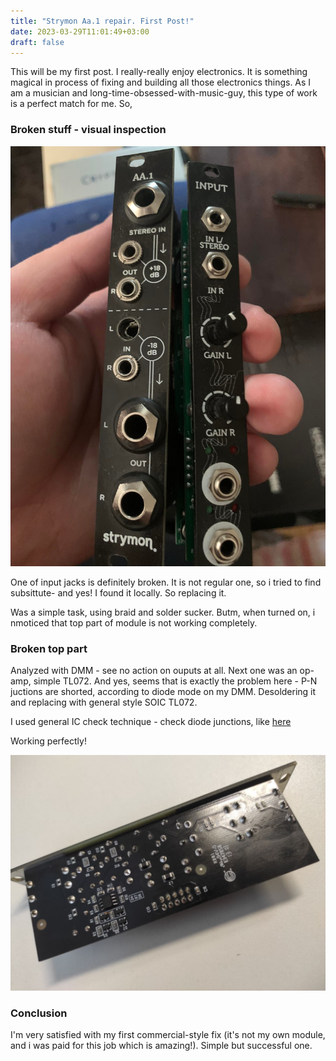 ```yaml
---
title: "Strymon Aa.1 repair. First Post!"
date: 2023-03-29T11:01:49+03:00
draft: false
---
```


This will be my first post. I really-really enjoy electronics. It is something magical in process of fixing and building all those electronics things. As I am a musician and long-time-obsessed-with-music-guy, this type of work is a perfect match for me. So,

### Broken stuff - visual inspection

![Broken](aa1-1.jpeg)

One of input jacks is definitely broken. It is not regular one,  so i tried to find subsittute- and yes! I found it locally. So replacing it.

Was a simple task, using braid and solder sucker. Butm, when turned on, i nmoticed that top part of module is not working completely.   

### Broken top part

Analyzed with DMM - see no action on ouputs at all. Next one was an op-amp, simple TL072. And yes, seems that is exactly the problem here - P-N juctions are shorted, according to diode mode on my DMM. Desoldering it and replacing with general style SOIC TL072.

I used general IC check technique - check diode junctions, like [here](https://www.youtube.com/watch?v=cGRPBV-_ZQc)

Working perfectly!

![PCB](aa1-2.jpeg)

### Conclusion

I'm very satisfied with my first commercial-style fix (it's not my own module, and i was paid for this job which is amazing!). Simple but successful one.
